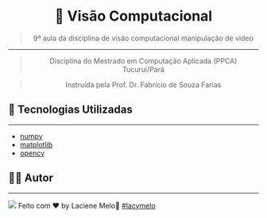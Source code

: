 <div align="center">
  <h1>
    🤖 Visão Computacional
  </h1>

  > 9ª aula da disciplina de visão computacional manipulação de video

  ---

  > Disciplina do Mestrado em Computação Aplicada (PPCA) Tucuruí/Pará

  > Instruída pela Prof. Dr. Fabrício de Souza Farias
  
  <!-- <img src="https://github.com/Azanniel/nlw-ia/assets/71537090/2fcaee3c-47df-44d5-bebc-0f8783b05299" /> --> 
</div>

## :rocket: Tecnologias Utilizadas
---
- [numpy]()
- [matplotlib]()
- [opencv]()
## :man_student: Autor
---
<a href="https://www.linkedin.com/in/laciene-alves-melo-97a69b222/" target="_blank"><img src="https://img.shields.io/badge/-LinkedIn-%230077B5?style=for-the-badge&logo=linkedin&logoColor=white" target="_blank"></a>
Feito com ♥ by Laciene Melo:wave: [#lacymelo](https://github.com/lacymelo)
